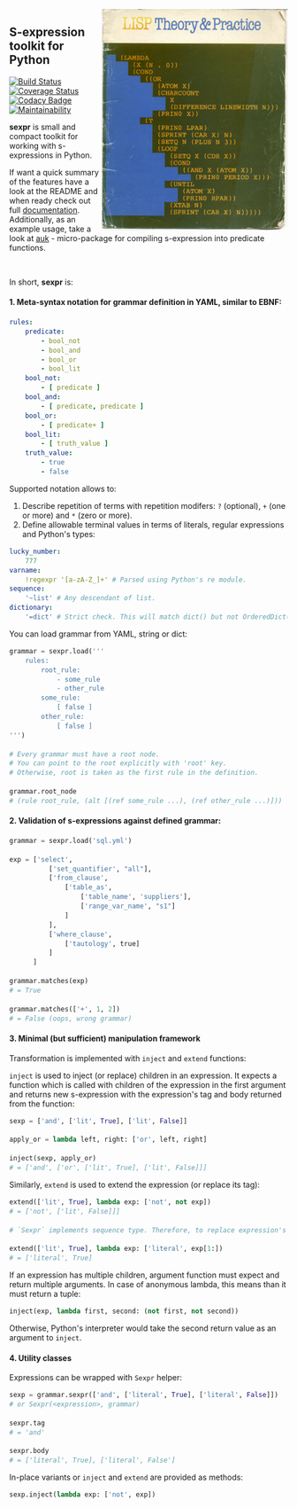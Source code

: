 <img align="right" height="400" src="https://raw.githubusercontent.com/IwoHerka/sexpr/master/lisp_theory_and_practice.jpg">

## S-expression toolkit for Python

[![Build Status](https://travis-ci.org/IwoHerka/sexpr.svg?branch=master)](https://travis-ci.org/IwoHerka/sexpr)
[![Coverage Status](https://coveralls.io/repos/github/IwoHerka/sexpr/badge.svg?branch=master)](https://coveralls.io/github/IwoHerka/sexpr?branch=master)
[![Codacy Badge](https://api.codacy.com/project/badge/Grade/dc96c6c6dc5141c4ba956bedb35c120f)](https://www.codacy.com/app/IwoHerka/sexpr?utm_source=github.com&amp;utm_medium=referral&amp;utm_content=IwoHerka/sexpr&amp;utm_campaign=Badge_Grade)
[![Maintainability](https://api.codeclimate.com/v1/badges/bd380c4f4a9848a87a20/maintainability)](https://codeclimate.com/github/IwoHerka/sexpr/maintainability)

**sexpr** is small and compact toolkit for working with s-expressions in Python.

If want a quick summary of the features have a look at the README and when ready
check out full <a href="http://sexpr.readthedocs.io/en/latest/">documentation</a>.
Additionally, as an example usage, take a look at
<a href="https://github.com/IwoHerka/auk">auk</a> - micro-package for
compiling s-expression into predicate functions.

<br/>

In short, **sexpr** is:

#### 1. Meta-syntax notation for grammar definition in YAML, similar to EBNF:

```yaml
rules:
    predicate:
        - bool_not
        - bool_and
        - bool_or
        - bool_lit
    bool_not:
        - [ predicate ]
    bool_and:
        - [ predicate, predicate ]
    bool_or:
        - [ predicate+ ]
    bool_lit:
        - [ truth_value ]
    truth_value:
        - true
        - false
```

Supported notation allows to:

  1. Describe repetition of terms with repetition modifers: `?` (optional), `+` (one or more) and `*` (zero or more).
  2. Define allowable terminal values in terms of literals, regular expressions and Python's types:

```yaml
lucky_number:
    777
varname:
    !regexpr '[a-zA-Z_]+' # Parsed using Python's re module.
sequence:
    '~list' # Any descendant of list.
dictionary:
    '=dict' # Strict check. This will match dict() but not OrderedDict().
```

You can load grammar from YAML, string or dict:

```python
grammar = sexpr.load('''
    rules:
        root_rule:
            - some_rule
            - other_rule
        some_rule:
            [ false ]
        other_rule:
            [ false ]
''')

# Every grammar must have a root node.
# You can point to the root explicitly with 'root' key.
# Otherwise, root is taken as the first rule in the definition.

grammar.root_node
# (rule root_rule, (alt [(ref some_rule ...), (ref other_rule ...)]))
```


#### 2. Validation of s-expressions against defined grammar:

```python
grammar = sexpr.load('sql.yml')

exp = ['select',
          ['set_quantifier', "all"],
          ['from_clause',
              ['table_as',
                  ['table_name', 'suppliers'],
                  ['range_var_name', "s1"]
              ]
          ],
          ['where_clause',
              ['tautology', true]
          ]
      ]

grammar.matches(exp)
# = True

grammar.matches(['+', 1, 2])
# = False (oops, wrong grammar)

```

#### 3. Minimal (but sufficient) manipulation framework

Transformation is implemented with `inject` and `extend` functions:

`inject` is used to inject (or replace) children in an expression. It expects
a function which is called with children of the expression in the first
argument and returns new s-expression with the expression's tag and body
returned from the function:

```python
sexp = ['and', ['lit', True], ['lit', False]]

apply_or = lambda left, right: ['or', left, right]

inject(sexp, apply_or)
# = ['and', ['or', ['lit', True], ['lit', False]]]
```

Similarly, `extend` is used to extend the expression (or replace its tag):

```python
extend(['lit', True], lambda exp: ['not', not exp])
# = ['not', ['lit', False]]]

# `Sexpr` implements sequence type. Therefore, to replace expression's tag it's enough:

extend(['lit', True], lambda exp: ['literal', exp[1:])
# = ['literal', True]
```

If an expression has multiple children, argument function must expect
and return multiple arguments. In case of anonymous lambda, this means
than it must return a tuple:

```python
inject(exp, lambda first, second: (not first, not second))
```

Otherwise, Python's interpreter would take the second return value as an
argument to `inject`.

#### 4. Utility classes

Expressions can be wrapped with `Sexpr` helper:

```python
sexp = grammar.sexpr(['and', ['literal', True], ['literal', False]])
# or Sexpr(<expression>, grammar)

sexpr.tag
# = 'and'

sexpr.body
# = ['literal', True], ['literal', False']
```

In-place variants or `inject` and `extend` are provided as methods:

```python
sexp.inject(lambda exp: ['not', exp])
```
